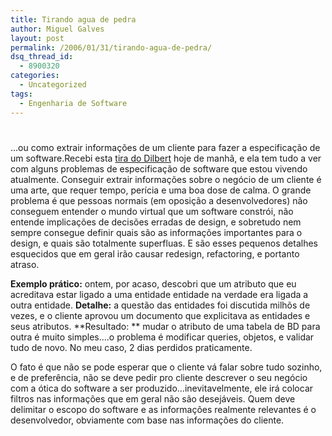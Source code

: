 ```yaml
---
title: Tirando agua de pedra
author: Miguel Galves
layout: post
permalink: /2006/01/31/tirando-agua-de-pedra/
dsq_thread_id:
  - 8900320
categories:
  - Uncategorized
tags:
  - Engenharia de Software
---
```

# 

…ou como extrair informações de um cliente para fazer a especificação de um software.Recebi esta [tira do Dilbert][1] hoje de manhã, e ela tem tudo a ver com alguns problemas de especificação de software que estou vivendo atualmente. Conseguir extrair informações sobre o negócio de um cliente é uma arte, que requer tempo, perícia e uma boa dose de calma. O grande problema é que pessoas normais (em oposição a desenvolvedores) não conseguem entender o mundo virtual que um software constrói, não entende implicações de decisões erradas de design, e sobretudo nem sempre consegue definir quais são as informações importantes para o design, e quais são totalmente superfluas. E são esses pequenos detalhes esquecidos que em geral irão causar redesign, refactoring, e portanto atraso.

 [1]: http://www.dilbert.com/comics/dilbert/archive/dilbert-20060129.html

**Exemplo prático:** ontem, por acaso, descobri que um atributo que eu acreditava estar ligado a uma entidade entidade na verdade era ligada a outra entidade. **Detalhe:** a questão das entidades foi discutida milhõs de vezes, e o cliente aprovou um documento que explicitava as entidades e seus atributos. **Resultado: ** mudar o atributo de uma tabela de BD para outra é muito simples….o problema é modificar queries, objetos, e validar tudo de novo. No meu caso, 2 dias perdidos praticamente.

O fato é que não se pode esperar que o cliente vá falar sobre tudo sozinho, e de preferência, não se deve pedir pro cliente descrever o seu negócio com a ótica do software a ser produzido…inevitavelmente, ele irá colocar filtros nas informações que em geral não são desejáveis. Quem deve delimitar o escopo do software e as informações realmente relevantes é o desenvolvedor, obviamente com base nas informações do cliente.